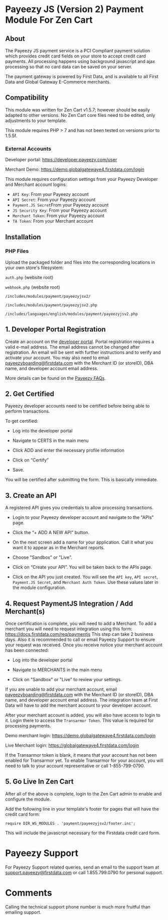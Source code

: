 # Payeezy JS (Version 2) Payment Module For Zen Cart

## About

The Payeezy JS payment service is a PCI Compliant payment solution which provides credit card fields on your store to accept credit card payments. All processing happens using background javascript and ajax processing so that no card data can be saved on your server.

The payment gateway is powered by First Data, and is available to all First Data and Global Gateway E-Commerce merchants.

## Compatibility

This module was written for Zen Cart v1.5.7; however should be easily adapted to other versions. No Zen Cart core files need to be edited, only adjustments to your template.

This module requires PHP > 7 and has not been tested on versions prior to 1.5.5f.

### External Accounts

Developer portal: https://developer.payeezy.com/user

Merchant Demo: https://demo.globalgatewaye4.firstdata.com/login

This module requires configuration settings from your Payeezy Developer and Merchant account logins:

* `API Key`:         From your Payeezy account 
* `API Secret`:      From your Payeezy account
* `Payment.JS Secret`From your Payeezy account
* `JS Security Key`: From your Payeezy account
* `Merchant Token`:  From your Payeezy account
* `TA Token`:        From your Merchant account


## Installation


### PHP Files
Upload the packaged folder and files into the corresponding locations in your own store's filesystem:

`auth.php` (website root)

`webhook.php` (website root)

`/includes/modules/payment/payeezyjsv2/`

`/includes/modules/payment/payeezyjsv2.php`

`/includes/languages/english/modules/payment/payeezyjsv2.php`


## 1. Developer Portal Registration

Create an account on the [developer portal](https://developer.payeezy.com/user). Portal registration requires a valid e-mail address. The email address cannot be changed after registration. An email will be sent with further instructions and to verify and activate your account. You may also need to email payeezyboarding@firstdata.com with the Merchant ID (or storeID), DBA name, and developer account email address. 

More details can be found on the [Payeezy FAQs](https://developer.payeezy.com/faq-page).


## 2. Get Certified

Payeezy developer accounts need to be certified before being able to perform transactions.

To get certified:

* Log into the developer portal

* Navigate to CERTS in the main menu

* Click ADD and enter the necessary profile information

* Click on “Certify”

* Save.

You will be certified after submitting the form. This is basically immediate.


## 3. Create an API

A registered API gives you credentials to allow processing transactions.

* Login to your Payeezy developer account and navigate to the "APIs" page.   

* Click the “+ ADD A NEW API” button.

* On the next screen add a name for your application. Call it what you want it to appear as in the Merchant reports.  

* Choose "Sandbox” or "Live".

* Click on “Create your API”. You will be taken back to the APIs page.

* Click on the API you just created. You will see the `API key`, `API secret`, `Payment.JS Secret`, and `Merchant Auth Token`. Use these values later in the module configuration.


## 4. Request PaymentJS Integration / Add Merchant(s)

Once certification is complete, you will need to add a Merchant. To add a merchant you will need to request integration using this form:
https://docs.firstdata.com/req/paymentjs
This step can take 2 business days. Also it is recommended to call or email Payeezy Support to ensure your request was received. Once you receive notice your merchant account has been connected:

* Log into the developer portal

* Navigate to MERCHANTS in the main menu

* Click on "Sandbox" or "Live" to review your settings.
 
If you are unable to add your merchant account, email payeezyboarding@firstdata.com with the Merchant ID (or storeID), DBA name, and developer account email address. The integration team at First Data will have to add the merchant account to your developer account.

After your merchant account is added, you will also have access to login to it. Login there to access the `Transarmor Token`. This value is required for processing payments.

Demo merchant login: https://demo.globalgatewaye4.firstdata.com/login

Live Merchant login: https://globalgatewaye4.firstdata.com/login

If the Transarmor token is blank, it means that your account has not been enabled for Transarmor yet. To enable Transarmor for your account, you will need to talk to your account representative or call 1-855-799-0790.


## 5. Go Live In Zen Cart

After all of the above is complete, login to the Zen Cart admin to enable and configure the module.

Add the following line in your template's footer for pages that will have the credit card form:

`require DIR_WS_MODULES . 'payment/payeezyjsv2/footer.inc';`

This will include the javascript necessary for the Firstdata credit card form.

# Payeezy Support

For Payeezy Support related queries, send an email to the support team at support.payeezy@firstdata.com or call 1.855.799.0790 for personal support.

# Comments

Calling the technical support phone number is much more fruitful than emailing support.
